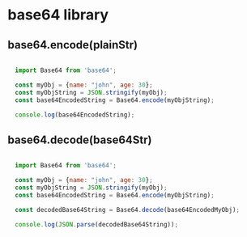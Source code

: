 # base64 library

## base64.encode(plainStr)

```js

  import Base64 from 'base64';

  const myObj = {name: "john", age: 30};
  const myObjString = JSON.stringify(myObj);
  const base64EncodedString = Base64.encode(myObjString);

  console.log(base64EncodedString);

  ```

## base64.decode(base64Str)

```js

  import Base64 from 'base64';

  const myObj = {name: "john", age: 30};
  const myObjString = JSON.stringify(myObj);
  const base64EncodedString = Base64.encode(myObjString);

  const decodedBase64String = Base64.decode(base64EncodedMyObj);
  
  console.log(JSON.parse(decodedBase64String));

  ```